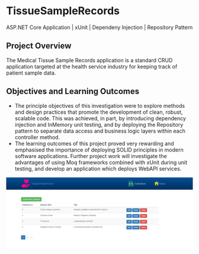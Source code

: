 # TissueSampleRecords
ASP.NET Core Application | xUnit | Dependeny Injection | Repository Pattern

## Project Overview
The Medical Tissue Sample Records application is a standard CRUD application targeted at the health service industry for keeping track of patient sample data.

## Objectives and Learning Outcomes
* The principle objectives of this investigation were to explore methods and design practices that promote the development of clean, robust, scalable code. This was achieved, in part, by introducing dependency injection and InMemory unit testing, and by deploying the Repository pattern to separate data access and business logic layers within each controller method.
* The learning outcomes of this project proved very rewarding and emphasised the importance of deploying SOLID principles in modern software applications. Further project work will investigate the advantages of using Moq frameworks combined with xUnit during unit testing, and develop an application which deploys WebAPI services.

<p float="left">
  <img src="https://github.com/Mike-Wilkins/TissueSampleRecords/blob/master/TissueSampleApp1.PNG" width="800">
</p>


